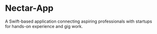 # Nectar-App
A Swift-based application connecting aspiring professionals with startups for hands-on experience and gig work.
